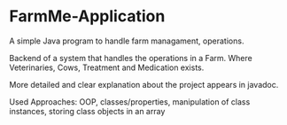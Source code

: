 # FarmMe-Application
A simple Java program to handle farm managament, operations.

Backend of a system that handles the operations in a Farm. Where  Veterinaries, Cows, Treatment and Medication exists.

More detailed and clear explanation about the project appears in javadoc.

Used Approaches: OOP, classes/properties,  manipulation of class instances, storing class objects in an array
